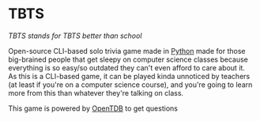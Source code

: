 # TBTS
_TBTS stands for TBTS better than school_

Open-source CLI-based solo trivia game made in [Python](https://www.python.org/) made for those big-brained people that get sleepy on computer science classes because everything is so easy/so outdated they can't even afford to care about it.<br>
As this is a CLI-based game, it can be played kinda unnoticed by teachers (at least if you're on a computer science course), and you're going to learn more from this than whatever they're talking on class.

This game is powered by [OpenTDB](https://opentdb.com/) to get questions
